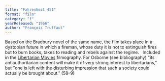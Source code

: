 ```yaml
---
title: "Fahrenheit 451"
format: "film"
category: "f"
yearReleased: "1966"
author: "François Truffaut"
---
```

Based on the Bradbury novel of the same name, the film  takes place in a dystopian future in which a fireman, whose duty it is not to  extinguish fires but to burn books, takes to reading and rebels against the  regime.
 
Included in the <a href="http://libertarianmovies.net/F/Fahrenheit-451-1966-.html">Libertarian  Movies</a> filmography. For Osborne (see bibliography) "its  antiauthoritarian content will make it of very strong interest to libertarians,"  but "one is left with the disturbing impression that such a society could  actually be brought about." (58–9)
